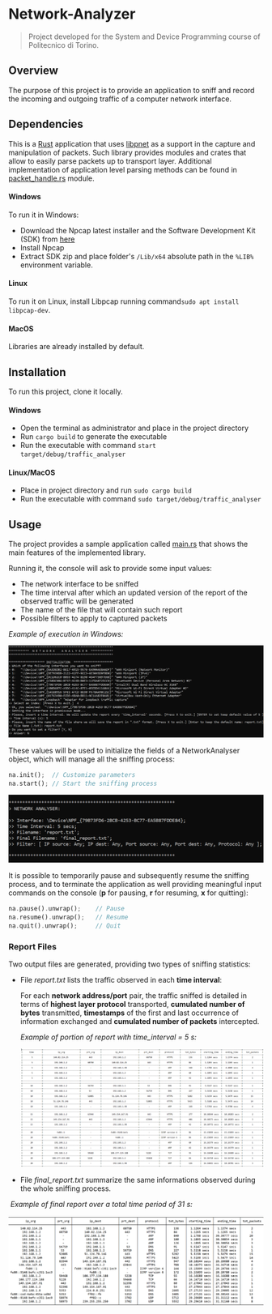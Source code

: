 # Network-Analyzer

> Project developed for the System and Device Programming course of Politecnico di Torino.

## Overview

The purpose of this project is to provide an application to sniff and record the incoming and outgoing traffic of a computer network interface.

## Dependencies

This is a [Rust](https://www.rust-lang.org/it) application that uses [libpnet](https://docs.rs/pnet/latest/pnet/) as a support in the capture and manipulation of packets. Such library provides modules and crates that allow to easily parse packets up to transport layer. Additional implementation of application level parsing methods can be found in [packet_handle.rs](https://github.com/patriziodegirolamo/Network-Analyser/blob/main/src/packet_handle.rs) module.

#### Windows

To run it in Windows:

- Download the Npcap latest installer and the Software Development Kit (SDK) from [here](https://npcap.com/#download)
- Install Npcap
- Extract SDK zip and place folder's `/Lib/x64` absolute path in the `%LIB%` environment variable.

#### Linux

To run it on Linux, install Libpcap running command`sudo apt install libpcap-dev`.

#### MacOS

Libraries are already installed by default.

## Installation

To run this project, clone it locally. 

#### Windows

- Open the terminal as administrator and place in the project directory
- Run `cargo build` to generate the executable
- Run the executable with command `start target/debug/traffic_analyser`

#### Linux/MacOS

- Place in project directory and run `sudo cargo build`
- Run the executable with command `sudo target/debug/traffic_analyser`

## Usage

The project provides a sample application called [main.rs](https://github.com/patriziodegirolamo/Network-Analyser/blob/main/src/main.rs) that shows the main features of the implemented library. 

Running it, the console will ask to provide some input values:

- The network interface to be sniffed
- The time interval after which an updated version of the report of the observed traffic will be generated
- The name of the file that will contain such report
- Possible filters to apply to captured packets

*Example of execution in Windows:*

![input](images/input.png)

These values will be used to initialize the fields of a NetworkAnalyser object, which will manage all the sniffing process:

```rust
na.init();	// Customize parameters
na.start();	// Start the sniffing process
```

![net_analyzer](images/net_analyzer.png)

It is possible to temporarily pause and subsequently resume the sniffing process, and to terminate the application as well providing meaningful input commands on the console (**p** for pausing, **r** for resuming, **x** for quitting):

```rust
na.pause().unwrap();    // Pause
na.resume().unwrap();   // Resume
na.quit().unwrap();     // Quit
```

### Report Files

Two output files are generated, providing two types of sniffing statistics:

- File *report.txt* lists the traffic observed in each **time interval**: 

  For each **network address/port** pair, the traffic sniffed is detailed in terms of **highest layer protocol** transported, **cumulated number of bytes** transmitted, **timestamps** of the first and last occurrence of information exchanged and **cumulated number of packets** intercepted.  

  *Example of portion of report with time_interval = 5 s:*

  ![report](images/report.png)

- File *final_report.txt* summarize the same informations observed during the whole sniffing process.

​		*Example of final report over a total time period of 31 s:*

![final_report](images/final_report.png)

​		
